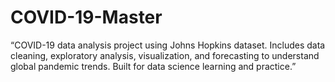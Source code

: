 # COVID-19-Master
“COVID-19 data analysis project using Johns Hopkins dataset. Includes data cleaning, exploratory analysis, visualization, and forecasting to understand global pandemic trends. Built for data science learning and practice.”
